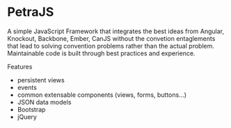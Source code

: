 PetraJS
====================

A simple JavaScript Framework that integrates the best ideas from Angular, Knockout, Backbone, Ember, CanJS without the convetion entaglements that lead to solving convention problems rather than the actual problem. Maintainable code is built through best practices and experience.

Features
* persistent views
* events
* common extensable components (views, forms, buttons...)
* JSON data models
* Bootstrap
* jQuery

